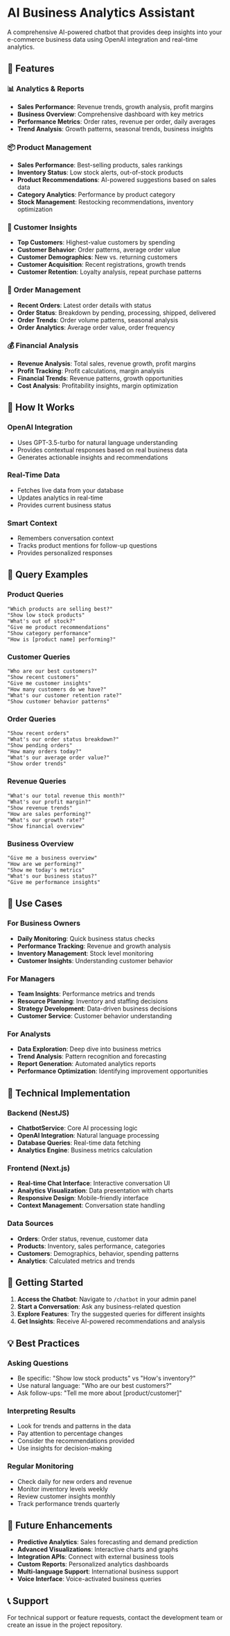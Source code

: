 # AI Business Analytics Assistant

A comprehensive AI-powered chatbot that provides deep insights into your e-commerce business data using OpenAI integration and real-time analytics.

## 🚀 Features

### 📊 **Analytics & Reports**
- **Sales Performance**: Revenue trends, growth analysis, profit margins
- **Business Overview**: Comprehensive dashboard with key metrics
- **Performance Metrics**: Order rates, revenue per order, daily averages
- **Trend Analysis**: Growth patterns, seasonal trends, business insights

### 📦 **Product Management**
- **Sales Performance**: Best-selling products, sales rankings
- **Inventory Status**: Low stock alerts, out-of-stock products
- **Product Recommendations**: AI-powered suggestions based on sales data
- **Category Analytics**: Performance by product category
- **Stock Management**: Restocking recommendations, inventory optimization

### 👥 **Customer Insights**
- **Top Customers**: Highest-value customers by spending
- **Customer Behavior**: Order patterns, average order value
- **Customer Demographics**: New vs. returning customers
- **Customer Acquisition**: Recent registrations, growth trends
- **Customer Retention**: Loyalty analysis, repeat purchase patterns

### 🛒 **Order Management**
- **Recent Orders**: Latest order details with status
- **Order Status**: Breakdown by pending, processing, shipped, delivered
- **Order Trends**: Order volume patterns, seasonal analysis
- **Order Analytics**: Average order value, order frequency

### 💰 **Financial Analysis**
- **Revenue Analysis**: Total sales, revenue growth, profit margins
- **Profit Tracking**: Profit calculations, margin analysis
- **Financial Trends**: Revenue patterns, growth opportunities
- **Cost Analysis**: Profitability insights, margin optimization

## 🤖 How It Works

### OpenAI Integration
- Uses GPT-3.5-turbo for natural language understanding
- Provides contextual responses based on real business data
- Generates actionable insights and recommendations

### Real-Time Data
- Fetches live data from your database
- Updates analytics in real-time
- Provides current business status

### Smart Context
- Remembers conversation context
- Tracks product mentions for follow-up questions
- Provides personalized responses

## 📝 Query Examples

### Product Queries
```
"Which products are selling best?"
"Show low stock products"
"What's out of stock?"
"Give me product recommendations"
"Show category performance"
"How is [product name] performing?"
```

### Customer Queries
```
"Who are our best customers?"
"Show recent customers"
"Give me customer insights"
"How many customers do we have?"
"What's our customer retention rate?"
"Show customer behavior patterns"
```

### Order Queries
```
"Show recent orders"
"What's our order status breakdown?"
"Show pending orders"
"How many orders today?"
"What's our average order value?"
"Show order trends"
```

### Revenue Queries
```
"What's our total revenue this month?"
"What's our profit margin?"
"Show revenue trends"
"How are sales performing?"
"What's our growth rate?"
"Show financial overview"
```

### Business Overview
```
"Give me a business overview"
"How are we performing?"
"Show me today's metrics"
"What's our business status?"
"Give me performance insights"
```

## 🎯 Use Cases

### For Business Owners
- **Daily Monitoring**: Quick business status checks
- **Performance Tracking**: Revenue and growth analysis
- **Inventory Management**: Stock level monitoring
- **Customer Insights**: Understanding customer behavior

### For Managers
- **Team Insights**: Performance metrics and trends
- **Resource Planning**: Inventory and staffing decisions
- **Strategy Development**: Data-driven business decisions
- **Customer Service**: Customer behavior understanding

### For Analysts
- **Data Exploration**: Deep dive into business metrics
- **Trend Analysis**: Pattern recognition and forecasting
- **Report Generation**: Automated analytics reports
- **Performance Optimization**: Identifying improvement opportunities

## 🔧 Technical Implementation

### Backend (NestJS)
- **ChatbotService**: Core AI processing logic
- **OpenAI Integration**: Natural language processing
- **Database Queries**: Real-time data fetching
- **Analytics Engine**: Business metrics calculation

### Frontend (Next.js)
- **Real-time Chat Interface**: Interactive conversation UI
- **Analytics Visualization**: Data presentation with charts
- **Responsive Design**: Mobile-friendly interface
- **Context Management**: Conversation state handling

### Data Sources
- **Orders**: Order status, revenue, customer data
- **Products**: Inventory, sales performance, categories
- **Customers**: Demographics, behavior, spending patterns
- **Analytics**: Calculated metrics and trends

## 🚀 Getting Started

1. **Access the Chatbot**: Navigate to `/chatbot` in your admin panel
2. **Start a Conversation**: Ask any business-related question
3. **Explore Features**: Try the suggested queries for different insights
4. **Get Insights**: Receive AI-powered recommendations and analysis

## 💡 Best Practices

### Asking Questions
- Be specific: "Show low stock products" vs "How's inventory?"
- Use natural language: "Who are our best customers?"
- Ask follow-ups: "Tell me more about [product/customer]"

### Interpreting Results
- Look for trends and patterns in the data
- Pay attention to percentage changes
- Consider the recommendations provided
- Use insights for decision-making

### Regular Monitoring
- Check daily for new orders and revenue
- Monitor inventory levels weekly
- Review customer insights monthly
- Track performance trends quarterly

## 🔮 Future Enhancements

- **Predictive Analytics**: Sales forecasting and demand prediction
- **Advanced Visualizations**: Interactive charts and graphs
- **Integration APIs**: Connect with external business tools
- **Custom Reports**: Personalized analytics dashboards
- **Multi-language Support**: International business support
- **Voice Interface**: Voice-activated business queries

## 📞 Support

For technical support or feature requests, contact the development team or create an issue in the project repository. 